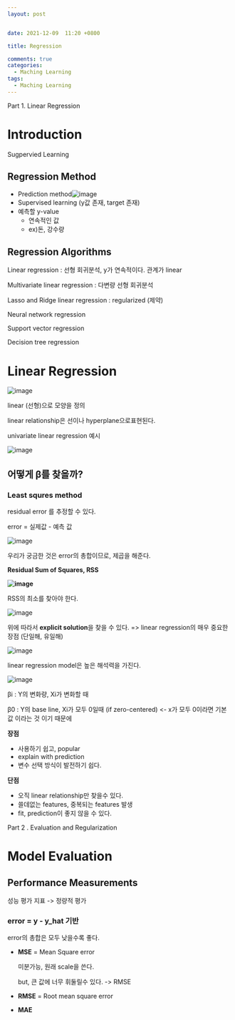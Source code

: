 ```yaml
---
layout: post


date: 2021-12-09  11:20 +0800

title: Regression

comments: true
categories: 
  - Maching Learning
tags: 
  - Maching Learning
---
```




Part 1. Linear Regression

# Introduction

Sugpervied Learning

## Regression Method

- Prediction method![image](https://user-images.githubusercontent.com/49177223/145289694-beea2cfc-43c4-4f9d-a578-66294f50e231.png)
- Supervised learning (y값 존재, target 존재)
- 예측할 y-value
  - 연속적인 값
  - ex)돈, 강수량



## Regression Algorithms

Linear regression  : 선형 회귀분석, y가 연속적이다. 관계가 linear

Multivariate linear regression : 다변량 선형 회귀분석

Lasso and Ridge linear regression : regularized (제약) 

Neural network regression 

Support vector regression 

Decision tree regression



# Linear Regression

![image](https://user-images.githubusercontent.com/49177223/145290011-8418a6d9-1d83-4206-8a7c-b89f8d599762.png)

linear (선형)으로 모양을 정의

linear relationship은 선이나 hyperplane으로표현된다. 



univariate linear regression 예시

![image](https://user-images.githubusercontent.com/49177223/145290178-767c0beb-34e8-4699-8910-ad421247e6fa.png)



## 어떻게 β를 찾을까?

### Least squres method

residual error 를 추정할 수 있다. 

error = 실제값  - 예측 값

![image](https://user-images.githubusercontent.com/49177223/145290823-9e791a41-f9fd-4f4a-8f93-da0738be5b1c.png)

우리가 궁금한 것은 error의 총합이므로, 제곱을 해준다. 

**Residual Sum of Squares, RSS** 



**![image](https://user-images.githubusercontent.com/49177223/145290878-e13360e6-66f2-44e2-8b20-3a5ceb3906ee.png)**



RSS의 최소를 찾아야 한다. 

![image](https://user-images.githubusercontent.com/49177223/145290924-c37b3e12-adc0-4421-8e2c-f0bbd31567d0.png)



위에 따라서 **explicit solution**을 찾을 수 있다.  => linear regression의 매우 중요한 장점 (단일해, 유일해)

![image](https://user-images.githubusercontent.com/49177223/145291011-4ba26f27-1c3c-4fd2-9929-b27318ee4767.png)





linear regression model은 높은 해석력을 가진다. 

![image](https://user-images.githubusercontent.com/49177223/145291227-b39935c0-8711-48d9-9f71-cb3776f2e4db.png)

βi : Y의 변화량, Xi가 변화할 때

β0 : Y의 base line, Xi가 모두 0일때 (if zero-centered) <- x가 모두 0이라면 기본값 이라는 것 이기 때문에



**장점**

- 사용하기 쉽고, popular
- explain with prediction
- 변수 선택 방식이 발전하기 쉽다. 



**단점**

- 오직 linear relationship만 찾을수 있다. 
- 쓸데없는 features, 중복되는 features 발생
- fit, prediction이 좋지 않을 수 있다. 





Part 2 . Evaluation and Regularization



# Model  Evaluation

## Performance Measurements 

성능 평가 지표 -> 정량적 평가



### error  = y - y_hat  기반

error의 총합은 모두 낮을수록 좋다. 



- **MSE** = Mean Square error 

  미분가능, 원래 scale을 쓴다. 

  but, 큰 값에 너무 휘둘릴수 있다. -> RMSE



- **RMSE** = Root mean square error

- **MAE** 